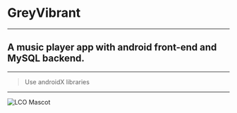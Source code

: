 # GreyVibrant
---
## A music player app with android front-end and MySQL backend.
---
> Use androidX libraries
---
![LCO Mascot](https://www.pinclipart.com/picdir/middle/3-31209_jazz-cliparts-border-transparent-background-music-notes-png.png "LCO")
